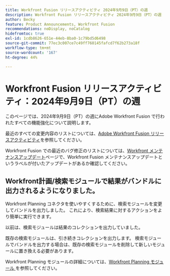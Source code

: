 ```yaml
---
title: Workfront Fusion リリースアクティビティ 2024年9月9日（PT）の週
description: Workfront Fusion リリースアクティビティ 2024年9月9日（PT）の週
author: Becky
feature: Product Announcements, Workfront Fusion
recommendations: noDisplay, noCatalog
hidefromtoc: true
exl-id: 1cdb8626-651e-44eb-8ba0-1c79bd5d6498
source-git-commit: 77ec3c007ce7c49ff760145fafcd7f62b273a18f
workflow-type: tm+mt
source-wordcount: '167'
ht-degree: 44%

---
```


# Workfront Fusion リリースアクティビティ：2024年9月9日（PT）の週

このページでは、2024年9月9日（PT）の週にAdobe Workfront Fusion で行われたすべての機能強化について説明します。

最近のすべての変更内容のリストについては、[Adobe Workfront Fusion リリースアクティビティ](/help/workfront-fusion/fusion-product-releases/fusion-release-activity.md)を参照してください。

Workfront Fusion での最近のバグ修正のリストについては、[Workfront メンテナンスアップデート](https://experienceleague.adobe.com/docs/workfront-known-issues/releases/current-updates.html?lang=ja)ページで、Workfront Fusion メンテナンスアップデートというラベルが付いたアップデートがあるか確認してください。

## Workfront計画/検索モジュールで結果がバンドルに出力されるようになりました。

Workfront Planning コネクタを使いやすくするために、検索モジュールを変更してバンドルを出力しました。 これにより、検索結果に対するアクションをより簡単に実行できます。

以前は、検索モジュールは結果のコレクションを出力していました。

既存の検索モジュールは、引き続きコレクションを出力します。 検索モジュールでバンドルを出力する場合は、既存の検索モジュールを削除して新しいモジュールに置き換える必要があります。

Workfront Planning モジュールの詳細については、[Workfront Planning モジュール ](/help/workfront-fusion/references/apps-and-modules/adobe-connectors/workfront-planning-modules.md) を参照してください。
